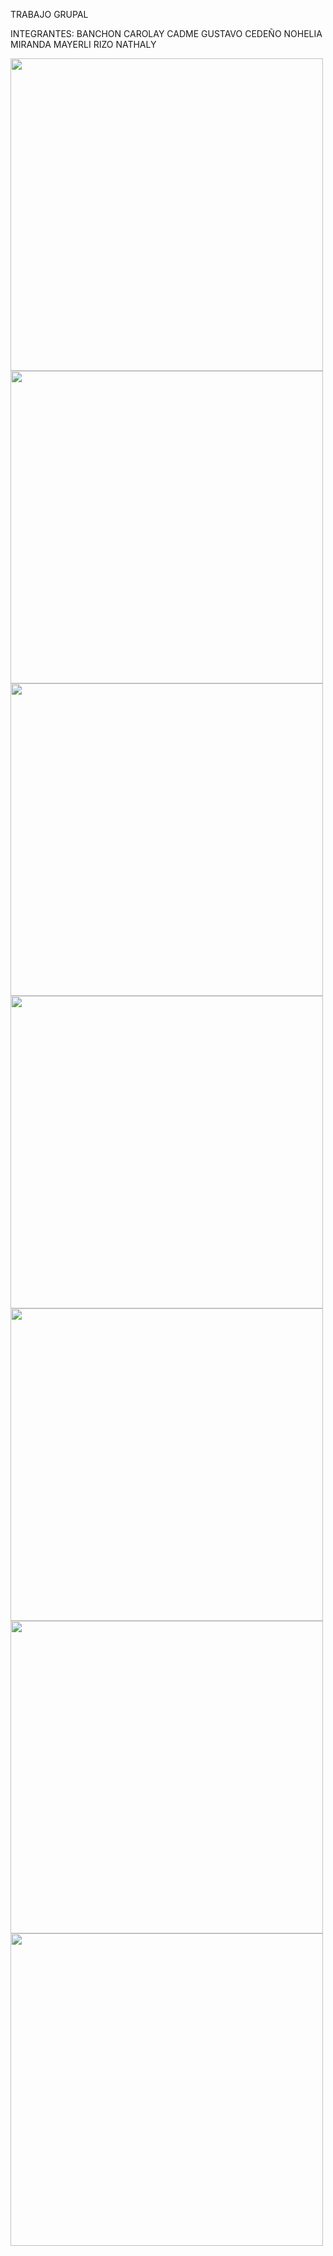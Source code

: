 TRABAJO GRUPAL

INTEGRANTES:
BANCHON CAROLAY
CADME GUSTAVO
CEDEÑO NOHELIA
MIRANDA MAYERLI
RIZO NATHALY

<img src="captura1.png" width="500" heigth="500">
<img src="captura2.png" width="500" heigth="500">
<img src="captura3.png" width="500" heigth="500">
<img src="captura4.png" width="500" heigth="500">
<img src="captura5.png" width="500" heigth="500">
<img src="captura6.png" width="500" heigth="500">
<img src="captura7.png" width="500" heigth="500">
